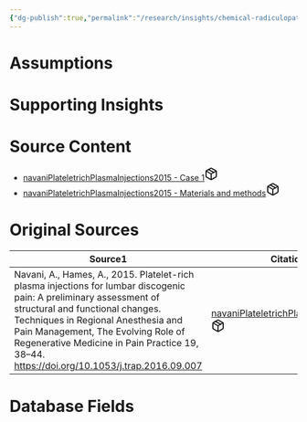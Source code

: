 ```yaml
---
{"dg-publish":true,"permalink":"/research/insights/chemical-radiculopathy-can-be-resolved-with-intradiscal-10-x-prp-within-two-weeks/"}
---
```


# Assumptions
<div><ul class="dataview list-view-ul"></ul></div>

# Supporting Insights
<div><ul class="dataview list-view-ul"></ul></div>

# Source Content
<div><ul class="dataview list-view-ul"><li><span><a data-tooltip-position="top" aria-label="Research/Source Content/navaniPlateletrichPlasmaInjections2015 - Case 1.md" data-href="Research/Source Content/navaniPlateletrichPlasmaInjections2015 - Case 1.md" href="Research/Source Content/navaniPlateletrichPlasmaInjections2015 - Case 1.md" class="internal-link" target="_blank" rel="noopener" fileclass-name="Research Links">navaniPlateletrichPlasmaInjections2015 - Case 1</a><a class="metadata-menu fileclass-icon"><svg xmlns="http://www.w3.org/2000/svg" width="24" height="24" viewBox="0 0 24 24" fill="none" stroke="currentColor" stroke-width="2" stroke-linecap="round" stroke-linejoin="round" class="svg-icon lucide-package"><path d="m7.5 4.27 9 5.15"></path><path d="M21 8a2 2 0 0 0-1-1.73l-7-4a2 2 0 0 0-2 0l-7 4A2 2 0 0 0 3 8v8a2 2 0 0 0 1 1.73l7 4a2 2 0 0 0 2 0l7-4A2 2 0 0 0 21 16Z"></path><path d="m3.3 7 8.7 5 8.7-5"></path><path d="M12 22V12"></path></svg></a></span></li><li><span><a data-tooltip-position="top" aria-label="Research/Source Content/navaniPlateletrichPlasmaInjections2015 - Materials and methods.md" data-href="Research/Source Content/navaniPlateletrichPlasmaInjections2015 - Materials and methods.md" href="Research/Source Content/navaniPlateletrichPlasmaInjections2015 - Materials and methods.md" class="internal-link" target="_blank" rel="noopener" fileclass-name="Research Links">navaniPlateletrichPlasmaInjections2015 - Materials and methods</a><a class="metadata-menu fileclass-icon"><svg xmlns="http://www.w3.org/2000/svg" width="24" height="24" viewBox="0 0 24 24" fill="none" stroke="currentColor" stroke-width="2" stroke-linecap="round" stroke-linejoin="round" class="svg-icon lucide-package"><path d="m7.5 4.27 9 5.15"></path><path d="M21 8a2 2 0 0 0-1-1.73l-7-4a2 2 0 0 0-2 0l-7 4A2 2 0 0 0 3 8v8a2 2 0 0 0 1 1.73l7 4a2 2 0 0 0 2 0l7-4A2 2 0 0 0 21 16Z"></path><path d="m3.3 7 8.7 5 8.7-5"></path><path d="M12 22V12"></path></svg></a></span></li></ul></div>

# Original Sources
<div><table class="dataview table-view-table"><thead class="table-view-thead"><tr class="table-view-tr-header"><th class="table-view-th"><span>Source</span><span class="dataview small-text">1</span></th><th class="table-view-th"><span>Citation Key</span></th></tr></thead><tbody class="table-view-tbody"><tr><td><span>Navani, A., Hames, A., 2015. Platelet-rich plasma injections for lumbar discogenic pain: A preliminary assessment of structural and functional changes. Techniques in Regional Anesthesia and Pain Management, The Evolving Role of Regenerative Medicine in Pain Practice 19, 38–44. <a rel="noopener" class="external-link" href="https://doi.org/10.1053/j.trap.2016.09.007" target="_blank">https://doi.org/10.1053/j.trap.2016.09.007</a></span></td><td><span><a data-tooltip-position="top" aria-label="Research/Evidence Sources/navaniPlateletrichPlasmaInjections2015.md" data-href="Research/Evidence Sources/navaniPlateletrichPlasmaInjections2015.md" href="Research/Evidence Sources/navaniPlateletrichPlasmaInjections2015.md" class="internal-link" target="_blank" rel="noopener" fileclass-name="Research Links">navaniPlateletrichPlasmaInjections2015</a><a class="metadata-menu fileclass-icon"><svg xmlns="http://www.w3.org/2000/svg" width="24" height="24" viewBox="0 0 24 24" fill="none" stroke="currentColor" stroke-width="2" stroke-linecap="round" stroke-linejoin="round" class="svg-icon lucide-package"><path d="m7.5 4.27 9 5.15"></path><path d="M21 8a2 2 0 0 0-1-1.73l-7-4a2 2 0 0 0-2 0l-7 4A2 2 0 0 0 3 8v8a2 2 0 0 0 1 1.73l7 4a2 2 0 0 0 2 0l7-4A2 2 0 0 0 21 16Z"></path><path d="m3.3 7 8.7 5 8.7-5"></path><path d="M12 22V12"></path></svg></a></span></td></tr></tbody></table></div>

# Database Fields